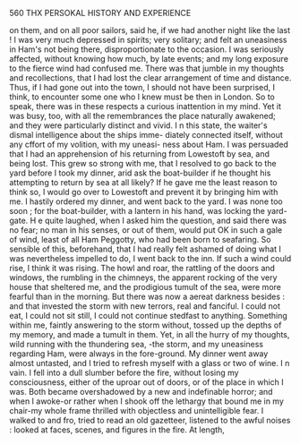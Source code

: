 560           THX PERSOKAL HISTORY AND EXPERIENCE

 on them, and on all poor sailors, said he, if we had another night like
 the last !
    I was very much depressed in spirits; very solitary; and felt an
 uneasiness in Ham's not being there, disproportionate to the occasion.
 I was seriously affected, without knowing how much, by late events;
 and my long exposure to the fierce wind had confused me. There was
 that jumble in my thoughts and recollections, that I had lost the clear
 arrangement of time and distance. Thus, if I had gone out into the town,
 I should not have been surprised, I think, to encounter some one who I
 knew must be then in London. So to speak, there was in these respects
 a curious inattention in my mind. Yet it was busy, too, with all the
remembrances the place naturally awakened; and they were particularly
 distinct and vivid.
    I n this state, the waiter's dismal intelligence about the ships imme-
diately connected itself, without any cffort of my volition, with my uneasi-
ness about Ham. I was persuaded that I had an apprehension of his
returning from Lowestoft by sea, and being lost. This grew so strong
with me, that I resolved to go back to the yard before I took my dinner,
arid ask the boat-builder if he thought his attempting to return by sea at
all likely? If he gave me the least reason to think so, I would go over
to Lowestoft and prevent it by bringing him with me.
    I hastily ordered my dinner, and went back to the yard. I was none
too soon ; for the boat-builder, with a lantern in his hand, was locking the
yard-gate. H e quite laughed, when I asked him the question, and said
 there was no fear; no man in his senses, or out of them, would put OK
 in such a gale of wind, least of all Ham Peggotty, who had been born to
 seafaring.
    So sensible of this, beforehand, that I had really felt ashamed of doing
 what I was nevertheless impelled to do, I went back to the inn. If
 such a wind could rise, I think it was rising. The howl and roar, the
rattling of the doors and windows, the rumbling in the chimneys, the
apparent rocking of the very house that sheltered me, and the prodigious
tumult of the sea, were more fearful than in the morning. But there
was now a aereat darkness besides : and that invested the storm with new
terrors, real and fanciful.
   I could not eat, I could not sit still, I could not continue stedfast to
anything. Something within me, faintly answering to the storm without,
tossed up the depths of my memory, and made a tumult in them. Yet,
in all the hurry of my thoughts, wild running with the thundering sea,
-the storm, and my uneasiness regarding Ham, were always in the
fore-ground.
   My dinner went away almost untasted, and I tried to refresh myself with
a glass or two of wine. I n vain. I fell into a dull slumber before the fire,
without losing my consciousness, either of the uproar out of doors, or of
the place in which I was. Both became overshadowed by a new and
indefinable horror; and when I awoke-or rather when I shook off the
lethargy that bound me in my chair-my whole frame thrilled with
objectless and unintelligible fear.
   I walked to and fro, tried to read an old gazetteer, listened to the
 awful noises : looked at faces, scenes, and figures in the fire. At length,
